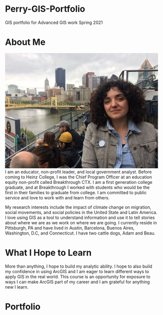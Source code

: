 # Perry-GIS-Portfolio
GIS portfolio for Advanced GIS work Spring 2021
# About Me
<img src="https://github.com/slperry6/Perry-GIS-Portfolio/blob/main/SPerry%20bio.JPG?raw=true">
I am an educator, non-profit leader, and local government analyst. Before coming to Heinz College, I was the Chief Program Officer at an education equity non-profit called Breakthrough CTX. I am a first generation college graduate, and at Breakthrough I worked with students who would be the first in their families to graduate from college. I am committed to public service and love to work with and learn from others.

My research interests include the impact of climate change on migration, social movements, and social policies in the United State and Latin America. I love using GIS as a tool to understand information and use it to tell stories about where we are as we work on where we are going. I currently reside in Pittsburgh, PA and have lived in Austin, Barcelona, Buenos Aires, Washington, D.C, and Connecticut. I have two cattle dogs, Adam and Beau.

# What I Hope to Learn
More than anything, I hope to build my analytic ability. I hope to also build my confidence in using ArcGIS and I am eager to learn different ways to apply GIS in the real world. This course is an opportunity for exposure to ways I can make ArcGIS part of my career and I am grateful for anything new I learn.

# Portfolio


